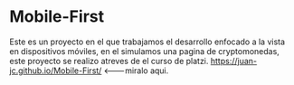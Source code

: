 # Mobile-First
Este es un proyecto en el que trabajamos el desarrollo enfocado a la vista en dispositivos móviles, en el simulamos una pagina de cryptomonedas, este proyecto se realizo atreves de el curso de platzi. https://juan-jc.github.io/Mobile-First/ <---miralo aqui.
